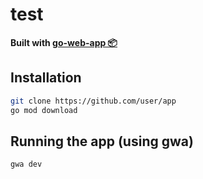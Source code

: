 # test

**Built with [go-web-app 📦](https://github.com/talentlessguy/go-web-app)**

## Installation

```sh
git clone https://github.com/user/app
go mod download
```

## Running the app (using gwa)

```sh
gwa dev
```
